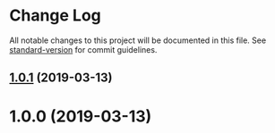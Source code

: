 # Change Log

All notable changes to this project will be documented in this file. See [standard-version](https://github.com/conventional-changelog/standard-version) for commit guidelines.

## [1.0.1](https://github.com/hellosign/helloworks-nodejs-sdk/compare/v1.0.0...v1.0.1) (2019-03-13)



# 1.0.0 (2019-03-13)
